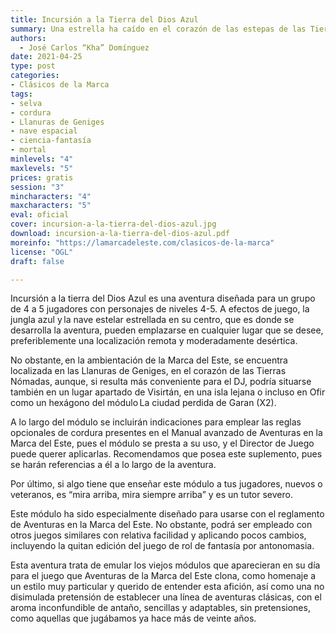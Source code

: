 ```yaml
---
title: Incursión a la Tierra del Dios Azul
summary: Una estrella ha caído en el corazón de las estepas de las Tierras Nómadas y de ella ha empezado a extenderse una extraña jungla de hojas azules. Los animales mutan en sus cercanías, el cielo nocturno se llena de portentos y la gente tiene sueños y profecías nefandas.
authors:
  - José Carlos “Kha” Domínguez
date: 2021-04-25
type: post
categories:
- Clásicos de la Marca
tags:
- selva
- cordura
- Llanuras de Geniges
- nave espacial
- ciencia-fantasía
- mortal
minlevels: "4"
maxlevels: "5"
prices: gratis
session: "3"
mincharacters: "4"
maxcharacters: "5"
eval: oficial
cover: incursion-a-la-tierra-del-dios-azul.jpg
download: incursion-a-la-tierra-del-dios-azul.pdf
moreinfo: "https://lamarcadeleste.com/clasicos-de-la-marca"
license: "OGL"
draft: false

---
```



Incursión a la tierra del Dios Azul es una aventura diseñada para un grupo de 4 a 5 jugadores con personajes de niveles 4-5. A efectos de juego, la jungla azul y la nave estelar estrellada en su centro, que es donde se desarrolla la aventura, pueden emplazarse en cualquier lugar que se desee, preferiblemente una localización remota y moderadamente desértica.

No obstante, en la ambientación de la Marca del Este, se encuentra localizada en las Llanuras de Geniges, en el corazón de las Tierras Nómadas, aunque, si resulta más conveniente para el DJ, podría situarse también en un lugar apartado de Visirtán, en una isla lejana o incluso en Ofir como un hexágono del módulo La ciudad perdida de Garan (X2).

A lo largo del módulo se incluirán indicaciones para emplear las reglas opcionales de cordura presentes en el Manual avanzado de Aventuras en la Marca del Este, pues el módulo se presta a su uso, y el Director de Juego puede querer aplicarlas. Recomendamos que posea este suplemento, pues se harán referencias a él a lo largo de la aventura.

Por último, si algo tiene que enseñar este módulo a tus jugadores, nuevos o veteranos, es “mira arriba, mira siempre arriba” y es un tutor severo.

Este módulo ha sido especialmente diseñado para usarse con el reglamento de Aventuras en la Marca del Este. No obstante, podrá ser empleado con otros juegos similares con relativa facilidad y aplicando pocos cambios, incluyendo la quitan edición del juego de rol de fantasía por antonomasia.

Esta aventura trata de emular los viejos módulos que aparecieran en su día para el juego que Aventuras de la Marca del Este clona, como homenaje a un estilo muy particular y querido de entender esta afición, así como una no disimulada pretensión de establecer una línea de aventuras clásicas, con el aroma inconfundible de antaño, sencillas y adaptables, sin pretensiones, como aquellas que jugábamos ya hace más de veinte años.
